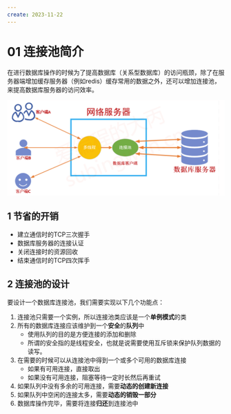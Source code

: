 ```yaml
---
create: 2023-11-22
---
```

# 01 连接池简介

​	在进行数据库操作的时候为了提高数据库（关系型数据库）的访问瓶颈，除了在服务器端增加缓存服务器（例如redis）缓存常用的数据之外，还可以增加连接池，来提高数据库服务器的访问效率。

![image-20231122161236089](./assets/image-20231122161236089.png)

## 1 节省的开销

* 建立通信时的TCP三次握手
* 数据库服务器的连接认证
* 关闭连接时的资源回收
* 结束通信时的TCP四次挥手

## 2 连接池的设计

要设计一个数据库连接池，我们需要实现以下几个功能点：

1. 连接池只需要一个实例，所以连接池类应该是一个**单例模式**的类
2. 所有的数据库连接应该维护到一个**安全**的**队列**中
   - 使用队列的目的是方便连接的添加和删除
   - 所谓的安全指的是线程安全，也就是说需要使用互斥锁来保护队列数据的读写。
3. 在需要的时候可以从连接池中得到一个或多个可用的数据库连接
   - 如果有可用连接，直接取出
   - 如果没有可用连接，阻塞等待一定时长然后再重试
4. 如果队列中没有多余的可用连接，需要**动态的创建新连接**
5. 如果队列中空闲的连接太多，需要**动态的销毁一部分**
6. 数据库操作完毕，需要将连接**归还**到连接池中